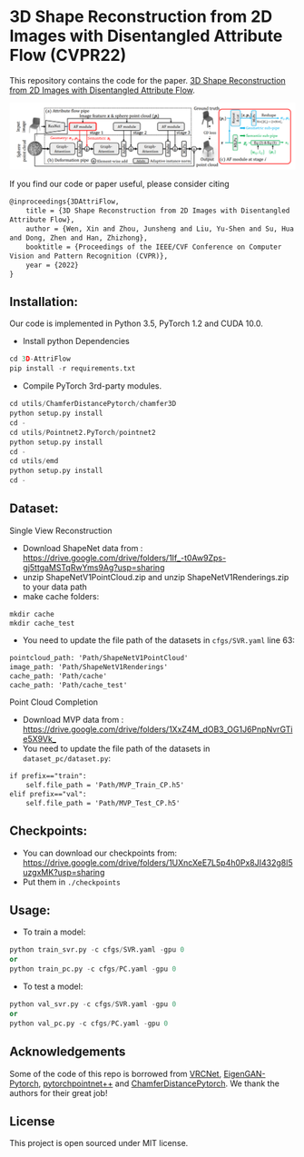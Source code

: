 # 3D Shape Reconstruction from 2D Images with Disentangled Attribute Flow (CVPR22)

This repository contains the code for the paper.
[3D Shape Reconstruction from 2D Images with Disentangled Attribute Flow](https://arxiv.org/abs/2203.15190).

<p align="center", width="780" >
  <img src="img/overview.png"/>
</p>

If you find our code or paper useful, please consider citing

    @inproceedings{3DAttriFlow,
        title = {3D Shape Reconstruction from 2D Images with Disentangled Attribute Flow},
        author = {Wen, Xin and Zhou, Junsheng and Liu, Yu-Shen and Su, Hua and Dong, Zhen and Han, Zhizhong},
        booktitle = {Proceedings of the IEEE/CVF Conference on Computer Vision and Pattern Recognition (CVPR)},
        year = {2022}
    }

## Installation:
Our code is implemented in Python 3.5, PyTorch 1.2 and CUDA 10.0.
- Install python Dependencies
```python
cd 3D-AttriFlow
pip install -r requirements.txt
```

- Compile PyTorch 3rd-party modules.
```python
cd utils/ChamferDistancePytorch/chamfer3D
python setup.py install
cd -
cd utils/Pointnet2.PyTorch/pointnet2
python setup.py install
cd -
cd utils/emd
python setup.py install
cd -
```

## Dataset:
Single View Reconstruction
- Download ShapeNet data from : https://drive.google.com/drive/folders/1If_-t0Aw9Zps-gj5ttgaMSTqRwYms9Ag?usp=sharing
- unzip ShapeNetV1PointCloud.zip and unzip ShapeNetV1Renderings.zip to your data path
- make cache folders:
```
mkdir cache
mkdir cache_test
```

- You need to update the file path of the datasets in `cfgs/SVR.yaml` line 63:
```
pointcloud_path: 'Path/ShapeNetV1PointCloud'
image_path: 'Path/ShapeNetV1Renderings'
cache_path: 'Path/cache'
cache_path: 'Path/cache_test'
```

Point Cloud Completion
- Download MVP data from : <https://drive.google.com/drive/folders/1XxZ4M_dOB3_OG1J6PnpNvrGTie5X9Vk_>
- You need to update the file path of the datasets in `dataset_pc/dataset.py`:
```
if prefix=="train":
    self.file_path = 'Path/MVP_Train_CP.h5'
elif prefix=="val":
    self.file_path = 'Path/MVP_Test_CP.h5'
```

## Checkpoints:
- You can download our checkpoints from: https://drive.google.com/drive/folders/1UXncXeE7L5p4h0Px8JI432g8l5uzgxMK?usp=sharing
- Put them in `./checkpoints`

## Usage:
- To train a model: 
```python
python train_svr.py -c cfgs/SVR.yaml -gpu 0
or
python train_pc.py -c cfgs/PC.yaml -gpu 0
```
- To test a model:  
```python
python val_svr.py -c cfgs/SVR.yaml -gpu 0
or 
python val_pc.py -c cfgs/PC.yaml -gpu 0
```
## Acknowledgements

Some of the code of this repo is borrowed from [VRCNet](https://github.com/paul007pl/VRCNet), [EigenGAN-Pytorch](https://github.com/bryandlee/eigengan-pytorch), [pytorchpointnet++](https://github.com/erikwijmans/Pointnet2_PyTorch) and [ChamferDistancePytorch](https://github.com/ThibaultGROUEIX/ChamferDistancePytorch). We thank the authors for their great job!

## License

This project is open sourced under MIT license.

